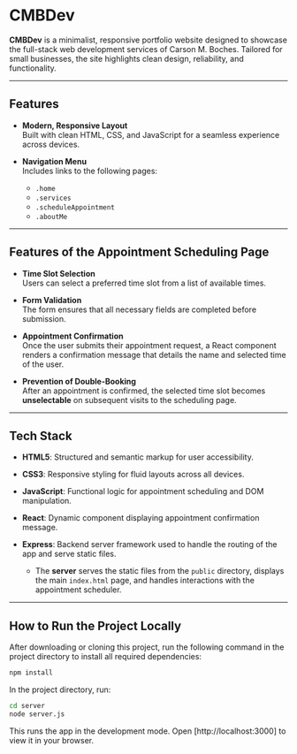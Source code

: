 # CMBDev

**CMBDev** is a minimalist, responsive portfolio website designed to showcase the full-stack web development services of Carson M. Boches. Tailored for small businesses, the site highlights clean design, reliability, and functionality.

---

## Features

- **Modern, Responsive Layout**  
  Built with clean HTML, CSS, and JavaScript for a seamless experience across devices.
  
- **Navigation Menu**  
  Includes links to the following pages:
  - `.home`
  - `.services`
  - `.scheduleAppointment`
  - `.aboutMe`

---

## Features of the Appointment Scheduling Page

- **Time Slot Selection**  
  Users can select a preferred time slot from a list of available times.

- **Form Validation**  
  The form ensures that all necessary fields are completed before submission.

- **Appointment Confirmation**  
  Once the user submits their appointment request, a React component renders a confirmation message that details the name and selected time of the user.

- **Prevention of Double-Booking**  
  After an appointment is confirmed, the selected time slot becomes **unselectable** on subsequent visits to the scheduling page.

---

## Tech Stack

- **HTML5**: Structured and semantic markup for user accessibility.
- **CSS3**: Responsive styling for fluid layouts across all devices.
- **JavaScript**: Functional logic for appointment scheduling and DOM manipulation.
- **React**: Dynamic component displaying appointment confirmation message.
- **Express**: Backend server framework used to handle the routing of the app and serve static files.
  
    - The **server** serves the static files from the `public` directory, displays the main `index.html` page, and handles interactions with the appointment scheduler.

---

## How to Run the Project Locally

After downloading or cloning this project, run the following command in the project directory to install all required dependencies:
```bash
npm install
```

In the project directory, run:

```bash
cd server
node server.js
```

This runs the app in the development mode.
Open [http://localhost:3000] to view it in your browser.
